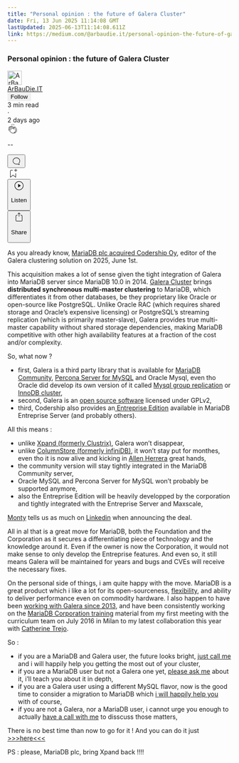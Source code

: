 ```yaml
---
title: "Personal opinion : the future of Galera Cluster"
date: Fri, 13 Jun 2025 11:14:08 GMT
lastUpdated: 2025-06-13T11:14:08.611Z
link: https://medium.com/@arbaudie.it/personal-opinion-the-future-of-galera-cluster-13827b522387?source=rss-c779d007e7fe------2
---
```


<article><div class="m"><div class="m"><span class="m"></span><section><div><div class="fs gi gj gk gl gm"></div><div class="gn go gp gq gr"><div class="ac cb"><div class="ci bh fz ga gb gc"><div><h1 class="pw-post-title gs gt gu bf gv gw gx gy gz ha hb hc hd he hf hg hh hi hj hk hl hm hn ho hp hq hr hs ht hu bk" data-testid="storyTitle" id="c2c9">Personal opinion : the future of Galera Cluster</h1><div><div class="speechify-ignore ac cp"><div class="speechify-ignore bh m"><div class="ac hv hw hx hy hz ia ib ic id ie if"><div class="ac r if"><div class="ac ig"><div><div aria-hidden="false" class="bm"><div class="be" tabindex="-1"><a data-discover="true" href="/@arbaudie.it?source=post_page---byline--13827b522387---------------------------------------" rel="noopener follow"><div class="m ih ii bx ij ik"><div class="m fi"><img alt="ArBauDie.IT" class="m fa bx by bz cx" data-testid="authorPhoto" height="32" loading="lazy" src="https://miro.medium.com/v2/resize:fill:64:64/1*kOs3AqmTfHiFOrSZkt1mqg.png" width="32"/><div class="il bx m by bz fs o im ft"></div></div></div></a></div></div></div></div><span class="bf b bg ab bk"><div class="in ac r"><div class="ac r io"><div class="ac r"><div><div aria-hidden="false" class="bm"><div class="be" tabindex="-1"><span class="bf b bg ab bk"><a class="ag ah ai fe ak al am an ao ap aq ar as ip" data-discover="true" data-testid="authorName" href="/@arbaudie.it?source=post_page---byline--13827b522387---------------------------------------" rel="noopener follow">ArBauDie.IT</a></span></div></div></div></div><div class="iq bm"></div><div aria-hidden="false" class="bm"><button class="ir is ap ac cb r aq eu it iu iv" style="border:1px solid rgba(0, 0, 0, 0)"><span class="bf b bg ab bk bh"><span class="bm iw">Follow</span></span></button></div></div></div></span></div><div class="ac r ix"><span class="bf b bg ab ed"><div class="ac af"><span data-testid="storyReadTime">3 min read</span><div aria-hidden="true" class="iy iz m"><span aria-hidden="true" class="m"><span class="bf b bg ab ed">·</span></span></div>2 days ago</div></span></div></div><div class="ac cp ja jb jc jd je jf jg jh ji jj jk jl jm jn jo jp"><div class="i l x ff fg r"><div class="kf m"><div class="ac r kg kh"><div class="pw-multi-vote-icon fi ki kj kk kl"><span><a class="ag ah ai fe ak al am an ao ap aq ar as at au" data-discover="true" data-testid="headerClapButton" href="/m/signin?actionUrl=https%3A%2F%2Fmedium.com%2F_%2Fvote%2Fp%2F13827b522387&amp;operation=register&amp;redirect=https%3A%2F%2Fmedium.com%2F%40arbaudie.it%2Fpersonal-opinion-the-future-of-galera-cluster-13827b522387&amp;user=ArBauDie.IT&amp;userId=c779d007e7fe&amp;source=---header_actions--13827b522387---------------------clap_footer------------------" rel="noopener follow"><div><div aria-hidden="false" class="bm"><div class="be" tabindex="-1"><div class="km ap kn ko kp kq an kr ks kt kl" role="presentation"><svg aria-label="clap" height="24" viewbox="0 0 24 24" width="24" xmlns="http://www.w3.org/2000/svg"><path clip-rule="evenodd" d="M11.37.828 12 3.282l.63-2.454zM13.916 3.953l1.523-2.112-1.184-.39zM8.589 1.84l1.522 2.112-.337-2.501zM18.523 18.92c-.86.86-1.75 1.246-2.62 1.33a6 6 0 0 0 .407-.372c2.388-2.389 2.86-4.951 1.399-7.623l-.912-1.603-.79-1.672c-.26-.56-.194-.98.203-1.288a.7.7 0 0 1 .546-.132c.283.046.546.231.728.5l2.363 4.157c.976 1.624 1.141 4.237-1.324 6.702m-10.999-.438L3.37 14.328a.828.828 0 0 1 .585-1.408.83.83 0 0 1 .585.242l2.158 2.157a.365.365 0 0 0 .516-.516l-2.157-2.158-1.449-1.449a.826.826 0 0 1 1.167-1.17l3.438 3.44a.363.363 0 0 0 .516 0 .364.364 0 0 0 0-.516L5.293 9.513l-.97-.97a.826.826 0 0 1 0-1.166.84.84 0 0 1 1.167 0l.97.968 3.437 3.436a.36.36 0 0 0 .517 0 .366.366 0 0 0 0-.516L6.977 7.83a.82.82 0 0 1-.241-.584.82.82 0 0 1 .824-.826c.219 0 .43.087.584.242l5.787 5.787a.366.366 0 0 0 .587-.415l-1.117-2.363c-.26-.56-.194-.98.204-1.289a.7.7 0 0 1 .546-.132c.283.046.545.232.727.501l2.193 3.86c1.302 2.38.883 4.59-1.277 6.75-1.156 1.156-2.602 1.627-4.19 1.367-1.418-.236-2.866-1.033-4.079-2.246M10.75 5.971l2.12 2.12c-.41.502-.465 1.17-.128 1.89l.22.465-3.523-3.523a.8.8 0 0 1-.097-.368c0-.22.086-.428.241-.584a.847.847 0 0 1 1.167 0m7.355 1.705c-.31-.461-.746-.758-1.23-.837a1.44 1.44 0 0 0-1.11.275c-.312.24-.505.543-.59.881a1.74 1.74 0 0 0-.906-.465 1.47 1.47 0 0 0-.82.106l-2.182-2.182a1.56 1.56 0 0 0-2.2 0 1.54 1.54 0 0 0-.396.701 1.56 1.56 0 0 0-2.21-.01 1.55 1.55 0 0 0-.416.753c-.624-.624-1.649-.624-2.237-.037a1.557 1.557 0 0 0 0 2.2c-.239.1-.501.238-.715.453a1.56 1.56 0 0 0 0 2.2l.516.515a1.556 1.556 0 0 0-.753 2.615L7.01 19c1.32 1.319 2.909 2.189 4.475 2.449q.482.08.971.08c.85 0 1.653-.198 2.393-.579.231.033.46.054.686.054 1.266 0 2.457-.52 3.505-1.567 2.763-2.763 2.552-5.734 1.439-7.586z" fill-rule="evenodd"></path></svg></div></div></div></div></a></span></div><div class="pw-multi-vote-count m ku kv kw kx ky kz la"><p class="bf b lc ab ed"><span class="lb">--</span></p></div></div></div><div><div aria-hidden="false" class="bm"><div class="be" tabindex="-1"><button aria-label="responses" class="ap km ld le ac r fj lf lg"><svg class="lh" height="24" viewbox="0 0 24 24" width="24" xmlns="http://www.w3.org/2000/svg"><path d="M18.006 16.803c1.533-1.456 2.234-3.325 2.234-5.321C20.24 7.357 16.709 4 12.191 4S4 7.357 4 11.482c0 4.126 3.674 7.482 8.191 7.482.817 0 1.622-.111 2.393-.327.231.2.48.391.744.559 1.06.693 2.203 1.044 3.399 1.044.224-.008.4-.112.486-.287a.49.49 0 0 0-.042-.518c-.495-.67-.845-1.364-1.04-2.057a4 4 0 0 1-.125-.598zm-3.122 1.055-.067-.223-.315.096a8 8 0 0 1-2.311.338c-4.023 0-7.292-2.955-7.292-6.587 0-3.633 3.269-6.588 7.292-6.588 4.014 0 7.112 2.958 7.112 6.593 0 1.794-.608 3.469-2.027 4.72l-.195.168v.255c0 .056 0 .151.016.295.025.231.081.478.154.733.154.558.398 1.117.722 1.659a5.3 5.3 0 0 1-2.165-.845c-.276-.176-.714-.383-.941-.59z"></path></svg></button></div></div></div></div><div class="ac r jq jr js jt ju jv jw jx jy jz ka kb kc kd ke"><div class="li l k j e"></div><div class="i l"><div><div aria-hidden="false" class="bm"><div class="be" tabindex="-1"><span><a class="ag ah ai fe ak al am an ao ap aq ar as at au" data-discover="true" data-testid="headerBookmarkButton" href="/m/signin?actionUrl=https%3A%2F%2Fmedium.com%2F_%2Fbookmark%2Fp%2F13827b522387&amp;operation=register&amp;redirect=https%3A%2F%2Fmedium.com%2F%40arbaudie.it%2Fpersonal-opinion-the-future-of-galera-cluster-13827b522387&amp;source=---header_actions--13827b522387---------------------bookmark_footer------------------" rel="noopener follow"><svg aria-label="Add to list bookmark button" class="ed lj" fill="none" height="25" viewbox="0 0 25 25" width="25" xmlns="http://www.w3.org/2000/svg"><path d="M18 2.5a.5.5 0 0 1 1 0V5h2.5a.5.5 0 0 1 0 1H19v2.5a.5.5 0 1 1-1 0V6h-2.5a.5.5 0 0 1 0-1H18zM7 7a1 1 0 0 1 1-1h3.5a.5.5 0 0 0 0-1H8a2 2 0 0 0-2 2v14a.5.5 0 0 0 .805.396L12.5 17l5.695 4.396A.5.5 0 0 0 19 21v-8.5a.5.5 0 0 0-1 0v7.485l-5.195-4.012a.5.5 0 0 0-.61 0L7 19.985z" fill="currentColor"></path></svg></a></span></div></div></div></div><div class="fa lk cn"><div class="m af"><div class="ac cb"><div class="ll lm ln lo lp lq ci bh"><div class="ac"><div aria-hidden="false" class="bm"><div><div aria-hidden="false" class="bm"><div class="be" tabindex="-1"><button aria-label="Listen" class="ag fj ai fe ak al am lr ao ap aq eu ls lt lg lu lv lw lx ly t lz ma mb mc md me mf v mg mh mi" data-testid="audioPlayButton"><svg fill="none" height="24" viewbox="0 0 24 24" width="24" xmlns="http://www.w3.org/2000/svg"><path clip-rule="evenodd" d="M3 12a9 9 0 1 1 18 0 9 9 0 0 1-18 0m9-10C6.477 2 2 6.477 2 12s4.477 10 10 10 10-4.477 10-10S17.523 2 12 2m3.376 10.416-4.599 3.066a.5.5 0 0 1-.777-.416V8.934a.5.5 0 0 1 .777-.416l4.599 3.066a.5.5 0 0 1 0 .832" fill="currentColor" fill-rule="evenodd"></path></svg><div class="k j e"><p class="bf b bg ab ed">Listen</p></div></button></div></div></div></div></div></div></div></div></div><div aria-describedby="postFooterSocialMenu" aria-hidden="false" aria-labelledby="postFooterSocialMenu" class="bm"><div><div aria-hidden="false" class="bm"><div class="be" tabindex="-1"><button aria-controls="postFooterSocialMenu" aria-expanded="false" aria-label="Share Post" class="ag fj ai fe ak al am lr ao ap aq eu ls lt lg lu lv lw lx ly t lz ma mb mc md me mf v mg mh mi" data-testid="headerSocialShareButton"><svg fill="none" height="24" viewbox="0 0 24 24" width="24" xmlns="http://www.w3.org/2000/svg"><path clip-rule="evenodd" d="M15.218 4.931a.4.4 0 0 1-.118.132l.012.006a.45.45 0 0 1-.292.074.5.5 0 0 1-.3-.13l-2.02-2.02v7.07c0 .28-.23.5-.5.5s-.5-.22-.5-.5v-7.04l-2 2a.45.45 0 0 1-.57.04h-.02a.4.4 0 0 1-.16-.3.4.4 0 0 1 .1-.32l2.8-2.8a.5.5 0 0 1 .7 0l2.8 2.79a.42.42 0 0 1 .068.498m-.106.138.008.004v-.01zM16 7.063h1.5a2 2 0 0 1 2 2v10a2 2 0 0 1-2 2h-11c-1.1 0-2-.9-2-2v-10a2 2 0 0 1 2-2H8a.5.5 0 0 1 .35.15.5.5 0 0 1 .15.35.5.5 0 0 1-.15.35.5.5 0 0 1-.35.15H6.4c-.5 0-.9.4-.9.9v10.2a.9.9 0 0 0 .9.9h11.2c.5 0 .9-.4.9-.9v-10.2c0-.5-.4-.9-.9-.9H16a.5.5 0 0 1 0-1" fill="currentColor" fill-rule="evenodd"></path></svg><div class="k j e"><p class="bf b bg ab ed">Share</p></div></button></div></div></div></div></div></div></div></div></div></div><p class="pw-post-body-paragraph mj mk gu ml b mm mn mo mp mq mr ms mt mu mv mw mx my mz na nb nc nd ne nf ng gn bk" id="ed3a">As you already know, <a class="ag nh" href="https://pulse2.com/mariadb-buying-codership-oy-and-its-product-galera-cluster/" rel="noopener ugc nofollow" target="_blank">MariaDB plc acquired Codership Oy</a>, editor of the Galera clustering solution on 2025, June 1st.</p><p class="pw-post-body-paragraph mj mk gu ml b mm mn mo mp mq mr ms mt mu mv mw mx my mz na nb nc nd ne nf ng gn bk" id="c073">This acquisition makes a lot of sense given the tight integration of Galera into MariaDB server since MariaDB 10.0 in 2014. <a class="ag nh" data-discover="true" href="/@arbaudie.it/galera-often-overlooked-still-powerful-31fa6bbabc23" rel="noopener">Galera Cluster</a> brings <strong class="ml gv">distributed synchronous multi-master clustering</strong> to MariaDB, which differentiates it from other databases, be they proprietary like Oracle or open-source like PostgreSQL. Unlike Oracle RAC (which requires shared storage and Oracle’s expensive licensing) or PostgreSQL’s streaming replication (which is primarily master-slave), Galera provides true multi-master capability without shared storage dependencies, making MariaDB competitive with other high availability features at a fraction of the cost and/or complexity.</p><p class="pw-post-body-paragraph mj mk gu ml b mm mn mo mp mq mr ms mt mu mv mw mx my mz na nb nc nd ne nf ng gn bk" id="9fde">So, what now ?</p><ul class=""><li class="mj mk gu ml b mm mn mo mp mq mr ms mt mu mv mw mx my mz na nb nc nd ne nf ng ni nj nk bk" id="0fe5">first, Galera is a third party library that is available for <a class="ag nh" href="https://mariadb.org/download/" rel="noopener ugc nofollow" target="_blank">MariaDB Community</a>, <a class="ag nh" href="https://www.percona.com/mysql/software" rel="noopener ugc nofollow" target="_blank">Percona Server for MySQL</a> and Oracle Mysql, even tho Oracle did develop its own version of it called <a class="ag nh" href="https://dev.mysql.com/doc/refman/8.4/en/group-replication.html" rel="noopener ugc nofollow" target="_blank">Mysql group replication</a> or <a class="ag nh" href="https://dev.mysql.com/doc/refman/8.4/en/group-replication.html" rel="noopener ugc nofollow" target="_blank">InnoDB cluster</a>,</li><li class="mj mk gu ml b mm nl mo mp mq nm ms mt mu nn mw mx my no na nb nc np ne nf ng ni nj nk bk" id="d3a8">second, Galera is an <a class="ag nh" href="https://github.com/codership/galera" rel="noopener ugc nofollow" target="_blank">open source software</a> licensed under GPLv2,</li><li class="mj mk gu ml b mm nl mo mp mq nm ms mt mu nn mw mx my no na nb nc np ne nf ng ni nj nk bk" id="ebd1">third, Codership also provides an<a class="ag nh" href="https://galeracluster.com/galera-cluster-enterprise-edition/" rel="noopener ugc nofollow" target="_blank"> Entreprise Edition</a> available in MariaDB Entreprise Server (and probably others).</li></ul><p class="pw-post-body-paragraph mj mk gu ml b mm mn mo mp mq mr ms mt mu mv mw mx my mz na nb nc nd ne nf ng gn bk" id="0ece">All this means :</p><ul class=""><li class="mj mk gu ml b mm mn mo mp mq mr ms mt mu mv mw mx my mz na nb nc nd ne nf ng ni nj nk bk" id="91b0">unlike <a class="ag nh" href="https://severalnines.com/blog/overview-mariadb-xpand-formerly-clustrixdb/" rel="noopener ugc nofollow" target="_blank">Xpand (formerly Clustrix)</a>, Galera won’t disappear,</li><li class="mj mk gu ml b mm nl mo mp mq nm ms mt mu nn mw mx my no na nb nc np ne nf ng ni nj nk bk" id="76f1">unlike <a class="ag nh" href="https://mariadb.com/kb/en/mariadb-columnstore/" rel="noopener ugc nofollow" target="_blank">ColumnStore (formerly infiniDB)</a>, it won’t stay put for monthes, even tho it is now alive and kicking in <a class="ag nh" href="https://www.linkedin.com/in/allenherrera/" rel="noopener ugc nofollow" target="_blank">Allen Herrera</a> great hands,</li><li class="mj mk gu ml b mm nl mo mp mq nm ms mt mu nn mw mx my no na nb nc np ne nf ng ni nj nk bk" id="fb1c">the community version will stay tightly integrated in the MariaDB Community server,</li><li class="mj mk gu ml b mm nl mo mp mq nm ms mt mu nn mw mx my no na nb nc np ne nf ng ni nj nk bk" id="b976">Oracle MySQL and Percona Server for MySQL won’t probably be supported anymore,</li><li class="mj mk gu ml b mm nl mo mp mq nm ms mt mu nn mw mx my no na nb nc np ne nf ng ni nj nk bk" id="54e5">also the Entreprise Edition will be heavily developped by the corporation and tightly integrated with the Entreprise Server and Maxscale,</li></ul><p class="pw-post-body-paragraph mj mk gu ml b mm mn mo mp mq mr ms mt mu mv mw mx my mz na nb nc nd ne nf ng gn bk" id="35da"><a class="ag nh" href="https://www.linkedin.com/in/montywi/" rel="noopener ugc nofollow" target="_blank">Monty</a> tells us as much on <a class="ag nh" href="https://www.linkedin.com/posts/montywi_mariadb-buying-codership-oy-and-its-product-activity-7336490305564696577-dw7U/" rel="noopener ugc nofollow" target="_blank">Linkedin</a> when announcing the deal.</p><p class="pw-post-body-paragraph mj mk gu ml b mm mn mo mp mq mr ms mt mu mv mw mx my mz na nb nc nd ne nf ng gn bk" id="d40c">All in al that is a great move for MariaDB, both the Foundation and the Corporation as it secures a differentiating piece of technology and the knowledge around it. Even if the owner is now the Corporation, it would not make sense to only develop the Entreprise features. And even so, it still means Galera will be maintained for years and bugs and CVEs will receive the necessary fixes.</p><p class="pw-post-body-paragraph mj mk gu ml b mm mn mo mp mq mr ms mt mu mv mw mx my mz na nb nc nd ne nf ng gn bk" id="c2cd">On the personal side of things, i am quite happy with the move. MariaDB is a great product which i like a lot for its open-sourceness, <a class="ag nh" data-discover="true" href="/@arbaudie.it/you-like-legos-so-do-i-19d53d399ffe" rel="noopener">flexibility</a>, and ability to deliver performance even on commodity hardware. I also happen to have been <a class="ag nh" href="https://www.linkedin.com/posts/sylvain-arbaudie_mariadb-buying-codership-oy-and-its-product-activity-7336725081605218305-ZP25/" rel="noopener ugc nofollow" target="_blank">working with Galera since 2013</a>, and have been consistently working on the <a class="ag nh" href="https://mariadb.com/services/training/" rel="noopener ugc nofollow" target="_blank">MariaDB Corporation training</a> material from my first meeting with the curriculum team on July 2016 in Milan to my latest collaboration this year with <a class="ag nh" href="https://www.linkedin.com/in/catherinetrejo/" rel="noopener ugc nofollow" target="_blank">Catherine Trejo</a>.</p><p class="pw-post-body-paragraph mj mk gu ml b mm mn mo mp mq mr ms mt mu mv mw mx my mz na nb nc nd ne nf ng gn bk" id="200e">So :</p><ul class=""><li class="mj mk gu ml b mm mn mo mp mq mr ms mt mu mv mw mx my mz na nb nc nd ne nf ng ni nj nk bk" id="d3e8">if you are a MariaDB and Galera user, the future looks bright, <a class="ag nh" href="https://arbaudie.it/#kedit_bdnvchxdi" rel="noopener ugc nofollow" target="_blank">just call me</a> and i will happily help you getting the most out of your cluster,</li><li class="mj mk gu ml b mm nl mo mp mq nm ms mt mu nn mw mx my no na nb nc np ne nf ng ni nj nk bk" id="69ee">if you are a MariaDB user but not a Galera one yet, <a class="ag nh" href="https://arbaudie.it/#kedit_bdnvchxdi" rel="noopener ugc nofollow" target="_blank">please ask me</a> about it, i’ll teach you about it in depth,</li><li class="mj mk gu ml b mm nl mo mp mq nm ms mt mu nn mw mx my no na nb nc np ne nf ng ni nj nk bk" id="b5a5">if you are a Galera user using a different MySQL flavor, now is the good time to consider a migration to MariaDB which <a class="ag nh" href="https://arbaudie.it/#kedit_bdnvchxdi" rel="noopener ugc nofollow" target="_blank">i will happily help you</a> with of course,</li><li class="mj mk gu ml b mm nl mo mp mq nm ms mt mu nn mw mx my no na nb nc np ne nf ng ni nj nk bk" id="c5f4">if you are not a Galera, nor a MariaDB user, i cannot urge you enough to actually <a class="ag nh" href="https://arbaudie.it/#kedit_bdnvchxdi" rel="noopener ugc nofollow" target="_blank">have a call with me</a> to disscuss those matters,</li></ul><p class="pw-post-body-paragraph mj mk gu ml b mm mn mo mp mq mr ms mt mu mv mw mx my mz na nb nc nd ne nf ng gn bk" id="465b">There is no best time than now to go for it ! And you can do it just <a class="ag nh" href="https://arbaudie.it/#kpg_156128" rel="noopener ugc nofollow" target="_blank">&gt;&gt;&gt;here&lt;&lt;&lt;</a></p><p class="pw-post-body-paragraph mj mk gu ml b mm mn mo mp mq mr ms mt mu mv mw mx my mz na nb nc nd ne nf ng gn bk" id="c92a">PS : please, MariaDB plc, bring Xpand back !!!!</p></div></div></div></div></section></div></div></article>
